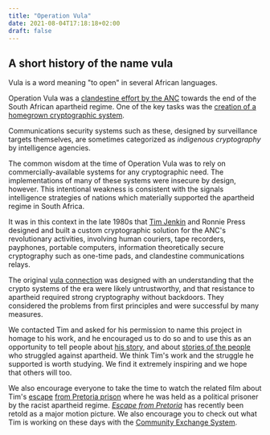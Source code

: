 ```yaml
---
title: "Operation Vula"
date: 2021-08-04T17:18:18+02:00
draft: false
---
```


## A short history of the name vula

Vula is a word meaning "to open" in several African languages.

Operation Vula was a [clandestine effort by the ANC](https://omalley.nelsonmandela.org/omalley/index.php/site/q/03lv03445/04lv03996/05lv04001.htm) towards the end of the South African apartheid regime. One of the key tasks was the [creation of a homegrown cryptographic system](https://www.sahistory.org.za/sites/default/files/GarrettEdwards-RevolutionarySecrets-prepress.pdf).

Communications security systems such as these, designed by surveillance targets themselves, are sometimes categorized as *indigenous cryptography* by intelligence agencies.

The common wisdom at the time of Operation Vula was to rely on commercially-available systems for any cryptographic need.  The implementations of many of these systems were insecure by design, however. This intentional weakness is consistent with the signals intelligence strategies of nations which materially supported the apartheid regime in South Africa.

It was in this context in the late 1980s that [Tim Jenkin](https://en.wikipedia.org/wiki/Tim_Jenkin) and Ronnie Press designed and built a custom cryptographic solution for the ANC's revolutionary activities, involving human couriers, tape recorders, payphones, portable computers, information theoretically secure cryptography such as one-time pads, and clandestine communications relays.

The original [vula connection](https://m.youtube.com/watch?v=29vrvKsKXPI) was designed with an understanding that the crypto systems of the era were likely untrustworthy, and that resistance to apartheid required strong cryptography without backdoors. They considered the problems from first principles and were successful by many measures.

We contacted Tim and asked for his permission to name this project in homage to his work, and he encouraged us to do so and to use this as an opportunity to tell people about [his story](https://web.archive.org/web/20180722014538/http://www.anc.org.za/content/talking-vula/), and about [stories of the people](https://www.goodreads.com/book/show/114193.Operation_Vula) who struggled against apartheid. We think Tim's work and the struggle he supported is worth studying. We find it extremely inspiring and we hope that others will too.

We also encourage everyone to take the time to watch the related film about Tim's [escape](https://www.iol.co.za/weekend-argus/entertainment/escape-from-pretoria-tells-story-of-tim-jenkin-and-wooden-keys-49913457) [from Pretoria prison](https://m.youtube.com/watch?v=0WyeAaYjlxE) where he was held as a political prisoner by the racist apartheid regime. *[Escape from Pretoria](https://en.wikipedia.org/wiki/Escape_from_Pretoria)* has recently been retold as a major motion picture. We also encourage you to check out what Tim is working on these days with the [Community Exchange System](https://www.community-exchange.org/).

